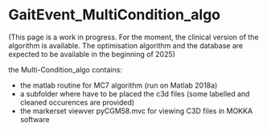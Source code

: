 # GaitEvent_MultiCondition_algo

(This page is a work in progress. For the moment, the clinical version of the algorithm is available. The optimisation algorithm and the database are expected to be available in the beginning of 2025)

the Multi-Condition_algo contains:
- the matlab routine for MC7 algorithm (run on Matlab 2018a)
- a subfolder where have to be placed the c3d files (some labelled and cleaned occurences are provided)
- the markerset viewver pyCGM58.mvc for viewing C3D files in MOKKA software
